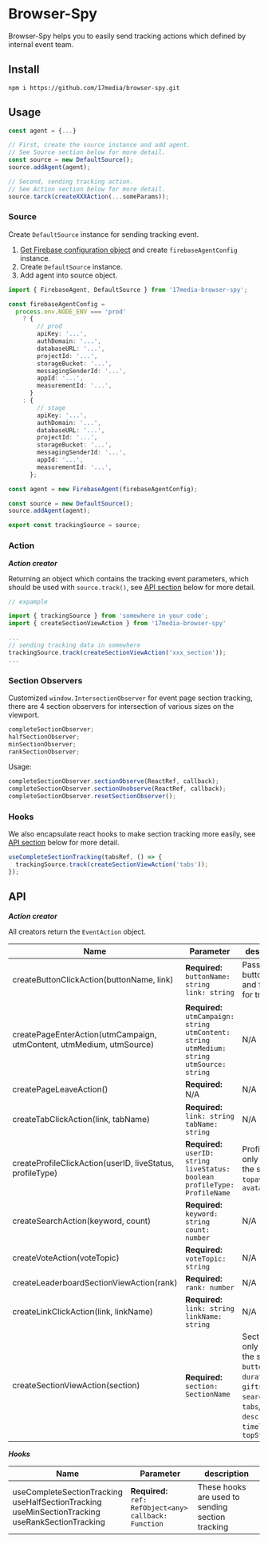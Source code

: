 # Browser-Spy

Browser-Spy helps you to easily send tracking actions which defined by internal event team.

## Install

```
npm i https://github.com/17media/browser-spy.git
```

## Usage

```typescript
const agent = {...}

// First, create the source instance and add agent.
// See Source section below for more detail.
const source = new DefaultSource();
source.addAgent(agent);

// Second, sending tracking action.
// See Action section below for more detail.
source.tarck(createXXXAction(...someParams));
```

### Source

Create `DefaultSource` instance for sending tracking event.

1. [Get Firebase configuration object](https://firebase.google.com/docs/projects/learn-more#config-files-objects) and create `firebaseAgentConfig` instance.
2. Create `DefaultSource` instance.
3. Add agent into source object.

```typescript
import { FirebaseAgent, DefaultSource } from '17media-browser-spy';

const firebaseAgentConfig =
  process.env.NODE_ENV === 'prod'
    ? {
        // prod
        apiKey: '...',
        authDomain: '...',
        databaseURL: '...',
        projectId: '...',
        storageBucket: '...',
        messagingSenderId: '...',
        appId: '...',
        measurementId: '...',
      }
    : {
        // stage
        apiKey: '...',
        authDomain: '...',
        databaseURL: '...',
        projectId: '...',
        storageBucket: '...',
        messagingSenderId: '...',
        appId: '...',
        measurementId: '...',
      };

const agent = new FirebaseAgent(firebaseAgentConfig);

const source = new DefaultSource();
source.addAgent(agent);

export const trackingSource = source;
```

### Action

**_Action creator_**

Returning an object which contains the tracking event parameters, which should be used with `source.track()`, see [API section](#api) below for more detail.

```typescript
// expample

import { trackingSource } from 'somewhere in your code';
import { createSectionViewAction } from '17media-browser-spy'

...
// sending tracking data in somewhere
trackingSource.track(createSectionViewAction('xxx_section'));
...
```

### Section Observers

Customized `window.IntersectionObserver` for event page section tracking, there are 4 section observers for intersection of various sizes on the viewport.

```typescript
completeSectionObserver;
halfSectionObserver;
minSectionObserver;
rankSectionObserver;
```

Usage:

```typescript
completeSectionObserver.sectionObserve(ReactRef, callback);
completeSectionObserver.sectionUnobserve(ReactRef, callback);
completeSectionObserver.resetSectionObserver();
```

### Hooks

We also encapsulate react hooks to make section tracking more easily, see [API section](#api) below for more detail.

```typescript
useCompleteSectionTracking(tabsRef, () => {
  trackingSource.track(createSectionViewAction('tabs'));
});
```

## API

**_Action creator_**

All creators return the `EventAction` object.

| Name                                                                 | Parameter                                                                                                            | description                                                                                                                      |
| -------------------------------------------------------------------- | -------------------------------------------------------------------------------------------------------------------- | -------------------------------------------------------------------------------------------------------------------------------- |
| createButtonClickAction(buttonName, link)                            | **Required:** <br> `buttonName: string` <br> `link: string`                                                          | Passing button name and full-link for tracking.                                                                                  |
| createPageEnterAction(utmCampaign, utmContent, utmMedium, utmSource) | **Required:** <br> `utmCampaign: string` <br> `utmContent: string` <br> `utmMedium: string` <br> `utmSource: string` | N/A                                                                                                                              |
| createPageLeaveAction()                                              | **Required:** <br> N/A                                                                                               | N/A                                                                                                                              |
| createTabClickAction(link, tabName)                                  | **Required:** <br> `link: string` <br> `tabName: string`                                                             | N/A                                                                                                                              |
| createProfileClickAction(userID, liveStatus, profileType)            | **Required:** <br> `userID: string` <br> `liveStatus: boolean` <br> `profileType: ProfileName`                       | ProfileName only accept the string `topavatar` or `avatar`                                                                       |
| createSearchAction(keyword, count)                                   | **Required:** <br> `keyword: string` <br> `count: number`                                                            | N/A                                                                                                                              |
| createVoteAction(voteTopic)                                          | **Required:** <br> `voteTopic: string`                                                                               | N/A                                                                                                                              |
| createLeaderboardSectionViewAction(rank)                             | **Required:** <br> `rank: number`                                                                                    | N/A                                                                                                                              |
| createLinkClickAction(link, linkName)                                | **Required:** <br> `link: string` <br> `linkName: string`                                                            | N/A                                                                                                                              |
| createSectionViewAction(section)                                     | **Required:** <br> `section: SectionName`                                                                            | SectionName only accept the string `buttons`, `duration`, `gifts`, `searchBar`, `tabs`, `description`, `timeline`, `topStreamer` |

**_Hooks_**

| Name                                                                                                          | Parameter                                                          | description                                      |
| ------------------------------------------------------------------------------------------------------------- | ------------------------------------------------------------------ | ------------------------------------------------ |
| useCompleteSectionTracking <br> useHalfSectionTracking <br> useMinSectionTracking <br> useRankSectionTracking | **Required:** <br> `ref: RefObject<any>` <br> `callback: Function` | These hooks are used to sending section tracking |
